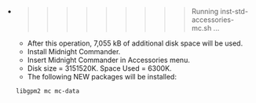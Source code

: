 * >>>>>>>>> Running inst-std-accessories-mc.sh ...
  * After this operation, 7,055 kB of additional disk space will be used.
  * Install Midnight Commander.
  * Insert Midnight Commander in Accessories menu.
  * Disk size = 3151520K. Space Used = 6300K.
  * The following NEW packages will be installed:
  ```bash
  libgpm2 mc mc-data
  ```
